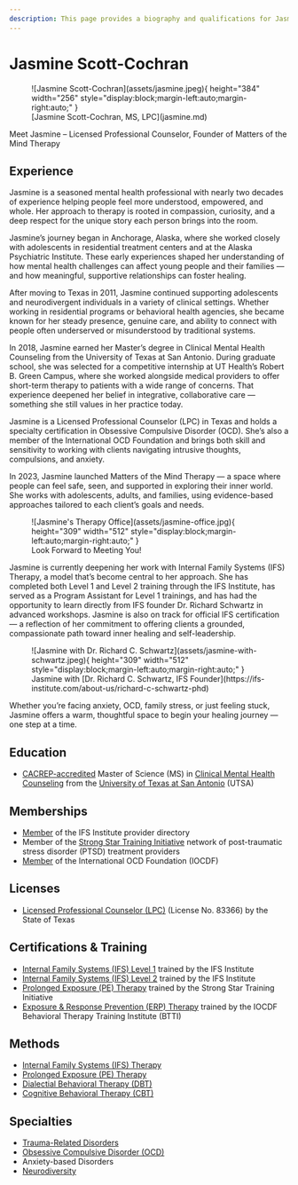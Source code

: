 ```yaml
---
description: This page provides a biography and qualifications for Jasmine Scott-Cochran.
---
```


# Jasmine Scott-Cochran

<figure markdown>
![Jasmine Scott-Cochran](assets/jasmine.jpeg){ height="384" width="256" style="display:block;margin-left:auto;margin-right:auto;" }
  <figcaption markdown>
  [Jasmine Scott-Cochran, MS, LPC](jasmine.md)
  </figcaption>
</figure>

Meet Jasmine – Licensed Professional Counselor, Founder of Matters of the Mind Therapy

## Experience

Jasmine is a seasoned mental health professional with nearly two decades of experience helping people feel more understood, empowered, and whole. Her approach to therapy is rooted in compassion, curiosity, and a deep respect for the unique story each person brings into the room.

Jasmine’s journey began in Anchorage, Alaska, where she worked closely with adolescents in residential treatment centers and at the Alaska Psychiatric Institute. These early experiences shaped her understanding of how mental health challenges can affect young people and their families — and how meaningful, supportive relationships can foster healing.

After moving to Texas in 2011, Jasmine continued supporting adolescents and neurodivergent individuals in a variety of clinical settings. Whether working in residential programs or behavioral health agencies, she became known for her steady presence, genuine care, and ability to connect with people often underserved or misunderstood by traditional systems.

In 2018, Jasmine earned her Master’s degree in Clinical Mental Health Counseling from the University of Texas at San Antonio. During graduate school, she was selected for a competitive internship at UT Health’s Robert B. Green Campus, where she worked alongside medical providers to offer short-term therapy to patients with a wide range of concerns. That experience deepened her belief in integrative, collaborative care — something she still values in her practice today.

Jasmine is a Licensed Professional Counselor (LPC) in Texas and holds a specialty certification in Obsessive Compulsive Disorder (OCD). She’s also a member of the International OCD Foundation and brings both skill and sensitivity to working with clients navigating intrusive thoughts, compulsions, and anxiety.

In 2023, Jasmine launched Matters of the Mind Therapy — a space where people can feel safe, seen, and supported in exploring their inner world. She works with adolescents, adults, and families, using evidence-based approaches tailored to each client’s goals and needs.

<figure markdown>
![Jasmine's Therapy Office](assets/jasmine-office.jpg){ height="309" width="512" style="display:block;margin-left:auto;margin-right:auto;" }
  <figcaption markdown>
  Look Forward to Meeting You!
  </figcaption>
</figure>

Jasmine is currently deepening her work with Internal Family Systems (IFS) Therapy, a model that’s become central to her approach. She has completed both Level 1 and Level 2 training through the IFS Institute, has served as a Program Assistant for Level 1 trainings, and has had the opportunity to learn directly from IFS founder Dr. Richard Schwartz in advanced workshops. Jasmine is also on track for official IFS certification — a reflection of her commitment to offering clients a grounded, compassionate path toward inner healing and self-leadership.

<figure markdown>
![Jasmine with Dr. Richard C. Schwartz](assets/jasmine-with-schwartz.jpeg){ height="309" width="512" style="display:block;margin-left:auto;margin-right:auto;" }
  <figcaption markdown>
  Jasmine with [Dr. Richard C. Schwartz, IFS Founder](https://ifs-institute.com/about-us/richard-c-schwartz-phd)
  </figcaption>
</figure>

Whether you’re facing anxiety, OCD, family stress, or just feeling stuck, Jasmine offers a warm, thoughtful space to begin your healing journey — one step at a time.

## Education

- [CACREP-accredited](https://www.cacrep.org/) Master of Science (MS) in [Clinical Mental Health Counseling](https://future.utsa.edu/programs/master/clinical-mental-health-counseling/) from the [University of Texas at San Antonio](https://bold.utsa.edu/carnegie-r1/) (UTSA)

## Memberships

- [Member](https://ifs-institute.com/practitioners/all/158024) of the IFS Institute provider directory
- Member of the [Strong Star Training Initiative](https://strongstartraining.org/) network of post-traumatic stress disorder (PTSD) treatment providers
- [Member](https://iocdf.org/providers/scott-cochran-jasmine-d/) of the International OCD Foundation (IOCDF)

## Licenses

- [Licensed Professional Counselor (LPC)](https://vo.licensing.hpc.texas.gov/datamart/searchByName.do) (License No. 83366) by the State of Texas

## Certifications & Training

- [Internal Family Systems (IFS) Level 1](https://ifs-institute.com/trainings/level-1) trained by the IFS Institute
- [Internal Family Systems (IFS) Level 2](https://ifs-institute.com/trainings/level-2) trained by the IFS Institute
- [Prolonged Exposure (PE) Therapy](https://strongstartraining.org/) trained by the Strong Star Training Initiative
- [Exposure & Response Prevention (ERP) Therapy](https://iocdf.org/professionals/training-institute/btti/) trained by the IOCDF Behavioral Therapy Training Institute (BTTI)

## Methods

- [Internal Family Systems (IFS) Therapy](https://www.psychologytoday.com/us/therapy-types/internal-family-systems-therapy) 
- [Prolonged Exposure (PE) Therapy](https://www.psychologytoday.com/us/therapy-types/prolonged-exposure-therapy)
- [Dialectial Behavioral Therapy (DBT)](https://www.psychologytoday.com/us/therapy-types/dialectical-behavior-therapy)
- [Cognitive Behavioral Therapy (CBT)](https://www.psychologytoday.com/us/basics/cognitive-behavioral-therapy)

## Specialties

- [Trauma-Related Disorders](https://www.psychologytoday.com/us/basics/trauma)
- [Obsessive Compulsive Disorder (OCD)](https://www.psychologytoday.com/us/conditions/obsessive-compulsive-disorder)
- Anxiety-based Disorders
- [Neurodiversity](https://www.psychologytoday.com/us/basics/neurodiversity)
